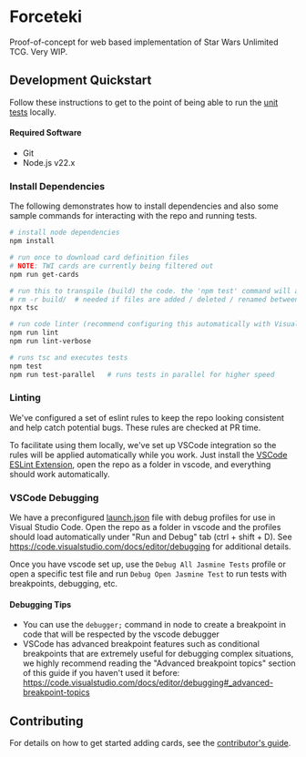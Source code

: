 # Forceteki
Proof-of-concept for web based implementation of Star Wars Unlimited TCG. Very WIP.

## Development Quickstart
Follow these instructions to get to the point of being able to run the [unit tests](./test/server/) locally.

#### Required Software
* Git
* Node.js v22.x

### Install Dependencies
The following demonstrates how to install dependencies and also some sample commands for interacting with the repo and running tests.

```bash
# install node dependencies
npm install

# run once to download card definition files
# NOTE: TWI cards are currently being filtered out
npm run get-cards

# run this to transpile (build) the code. the 'npm test' command will automatically run this as well.
# rm -r build/  # needed if files are added / deleted / renamed between builds
npx tsc

# run code linter (recommend configuring this automatically with Visual Studio Code)
npm run lint
npm run lint-verbose

# runs tsc and executes tests
npm test
npm run test-parallel   # runs tests in parallel for higher speed
```

### Linting
We've configured a set of eslint rules to keep the repo looking consistent and help catch potential bugs. These rules are checked at PR time.

To facilitate using them locally, we've set up VSCode integration so the rules will be applied automatically while you work. Just install the [VSCode ESLint Extension](https://marketplace.visualstudio.com/items?itemName=dbaeumer.vscode-eslint), open the repo as a folder in vscode, and everything should work automatically.

### VSCode Debugging
We have a preconfigured [launch.json](.vscode\launch.json) file with debug profiles for use in Visual Studio Code. Open the repo as a folder in vscode and the profiles should load automatically under "Run and Debug" tab (ctrl + shift + D). See https://code.visualstudio.com/docs/editor/debugging for additional details.

Once you have vscode set up, use the `Debug All Jasmine Tests` profile or open a specific test file and run `Debug Open Jasmine Test` to run tests with breakpoints, debugging, etc.

#### Debugging Tips
- You can use the `debugger;` command in node to create a breakpoint in code that will be respected by the vscode debugger
- VSCode has advanced breakpoint features such as conditional breakpoints that are extremely useful for debugging complex situations, we highly recommend reading the "Advanced breakpoint topics" section of this guide if you haven't used it before: https://code.visualstudio.com/docs/editor/debugging#_advanced-breakpoint-topics

## Contributing

For details on how to get started adding cards, see the [contributor's guide](./docs/implementing-cards.md).